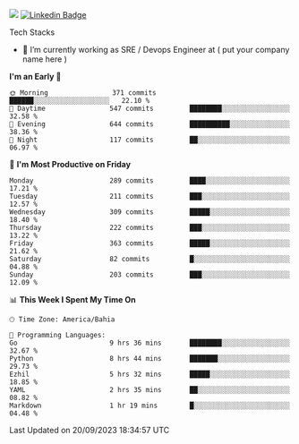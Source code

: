 ![](https://komarev.com/ghpvc/?username=miltlima&color=blue) [![Linkedin Badge](https://img.shields.io/badge/-LinkedIn-blue?style=flat-square&logo=Linkedin&logoColor=white&link=https://www.linkedin.com/in/miltonlimaj/)](https://www.linkedin.com/in/miltonlimaj/) 


Tech Stacks
                 

- 🔭 I’m currently working as SRE / Devops Engineer at ( put your company name here )


<!--START_SECTION:waka-->
**I'm an Early 🐤** 

```text
🌞 Morning                371 commits         ██████░░░░░░░░░░░░░░░░░░░   22.10 % 
🌆 Daytime                547 commits         ████████░░░░░░░░░░░░░░░░░   32.58 % 
🌃 Evening                644 commits         ██████████░░░░░░░░░░░░░░░   38.36 % 
🌙 Night                  117 commits         ██░░░░░░░░░░░░░░░░░░░░░░░   06.97 % 
```
📅 **I'm Most Productive on Friday** 

```text
Monday                   289 commits         ████░░░░░░░░░░░░░░░░░░░░░   17.21 % 
Tuesday                  211 commits         ███░░░░░░░░░░░░░░░░░░░░░░   12.57 % 
Wednesday                309 commits         █████░░░░░░░░░░░░░░░░░░░░   18.40 % 
Thursday                 222 commits         ███░░░░░░░░░░░░░░░░░░░░░░   13.22 % 
Friday                   363 commits         █████░░░░░░░░░░░░░░░░░░░░   21.62 % 
Saturday                 82 commits          █░░░░░░░░░░░░░░░░░░░░░░░░   04.88 % 
Sunday                   203 commits         ███░░░░░░░░░░░░░░░░░░░░░░   12.09 % 
```


📊 **This Week I Spent My Time On** 

```text
🕑︎ Time Zone: America/Bahia

💬 Programming Languages: 
Go                       9 hrs 36 mins       ████████░░░░░░░░░░░░░░░░░   32.67 % 
Python                   8 hrs 44 mins       ███████░░░░░░░░░░░░░░░░░░   29.73 % 
Ezhil                    5 hrs 32 mins       █████░░░░░░░░░░░░░░░░░░░░   18.85 % 
YAML                     2 hrs 35 mins       ██░░░░░░░░░░░░░░░░░░░░░░░   08.82 % 
Markdown                 1 hr 19 mins        █░░░░░░░░░░░░░░░░░░░░░░░░   04.48 % 
```


 Last Updated on 20/09/2023 18:34:57 UTC
<!--END_SECTION:waka-->
